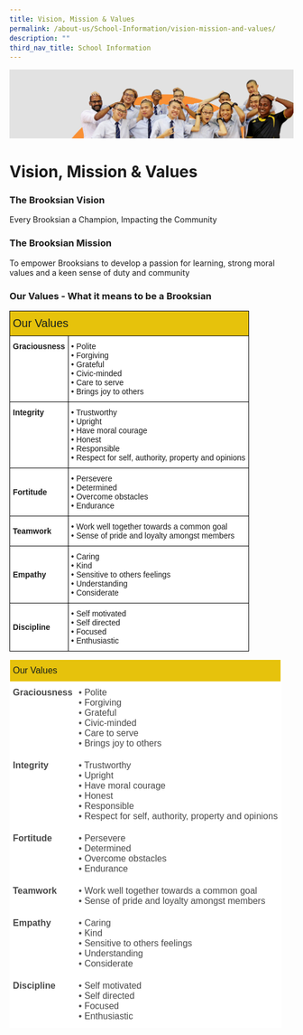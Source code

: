 ```yaml
---
title: Vision, Mission & Values
permalink: /about-us/School-Information/vision-mission-and-values/
description: ""
third_nav_title: School Information
---
```

![](/images/about_us.jpg)


Vision, Mission & Values
========================


### The Brooksian Vision

Every Brooksian a Champion, Impacting the Community

### The Brooksian Mission

To empower Brooksians to develop a passion for learning, strong moral values and a keen sense of duty and community

### Our Values - What it means to be a Brooksian


<style type="text/css">
.tg  {border-collapse:collapse;border-spacing:0;}
.tg td{border-color:black;border-style:solid;border-width:1px;font-family:Arial, sans-serif;font-size:14px;
  overflow:hidden;padding:10px 5px;word-break:normal;}
.tg th{border-color:black;border-style:solid;border-width:1px;font-family:Arial, sans-serif;font-size:14px;
  font-weight:normal;overflow:hidden;padding:10px 5px;word-break:normal;}
.tg .tg-hj3n{background-color:#E6C20C;color:#141D1C;font-size:20px;font-weight:bold;text-align:left;vertical-align:middle}
.tg .tg-8rcp{background-color:#FFF;font-weight:bold;text-align:left;vertical-align:middle}
.tg .tg-dgl5{background-color:#FFF;font-weight:bold;text-align:left;vertical-align:top}
.tg .tg-ktyi{background-color:#FFF;text-align:left;vertical-align:top}
</style>
<table class="tg">
<thead>
  <tr>
    <th class="tg-hj3n" colspan="2"><span style="font-weight:500;color:#141D1C;background-color:#E6C20C">Our Values</span></th>
  </tr>
</thead>
<tbody>
  <tr>
    <td class="tg-dgl5">Graciousness</td>
    <td class="tg-ktyi">• Polite<br>• Forgiving<br>• Grateful<br>• Civic-minded<br>• Care to serve<br>• Brings joy to others</td>
  </tr>
  <tr>
    <td class="tg-dgl5">Integrity</td>
    <td class="tg-ktyi">• Trustworthy<br>• Upright<br>• Have moral courage<br>• Honest<br>• Responsible<br>• Respect for self, authority, property and opinions</td>
  </tr>
  <tr>
    <td class="tg-8rcp"><span style="color:#000;background-color:#FFF"> </span>Fortitude</td>
    <td class="tg-ktyi">• Persevere<br>• Determined<br>• Overcome obstacles<br>• Endurance </td>
  </tr>
  <tr>
    <td class="tg-8rcp"><span style="color:#000;background-color:#FFF"> </span>Teamwork</td>
    <td class="tg-ktyi">• Work well together towards a common goal<br>• Sense of pride and loyalty amongst members</td>
  </tr>
  <tr>
    <td class="tg-8rcp"><span style="color:#000;background-color:#FFF"> </span>Empathy</td>
    <td class="tg-ktyi">• Caring<br>• Kind<br>• Sensitive to others feelings<br>• Understanding <br>• Considerate </td>
  </tr>
  <tr>
    <td class="tg-8rcp"><span style="color:#000;background-color:#FFF"> </span>Discipline</td>
    <td class="tg-ktyi">• Self motivated<br>• Self directed<br>• Focused <br>• Enthusiastic </td>
  </tr>
</tbody>
</table>

<style type="text/css">
.tg  {border-collapse:collapse;border-spacing:0;}
.tg td{border-color:black;border-style:solid;border-width:1px;font-family:Arial, sans-serif;font-size:14px;
  overflow:hidden;padding:10px 5px;word-break:normal;}
.tg th{border-color:black;border-style:solid;border-width:1px;font-family:Arial, sans-serif;font-size:14px;
  font-weight:normal;overflow:hidden;padding:10px 5px;word-break:normal;}
.tg .tg-emrd{background-color:#E6C20C;border-color:#ffffff;color:#141D1C;font-family:Arial, Helvetica, sans-serif !important;
  font-size:16px;font-weight:bold;text-align:left;vertical-align:top}
.tg .tg-4ghy{background-color:#FFF;border-color:#ffffff;color:#484848;font-family:Arial, Helvetica, sans-serif !important;
  font-size:16px;font-weight:bold;text-align:left;vertical-align:top}
.tg .tg-xvx1{background-color:#FFF;border-color:#ffffff;color:#484848;font-family:Arial, Helvetica, sans-serif !important;
  font-size:16px;text-align:left;vertical-align:top}
</style>
<table class="tg">
<thead>
  <tr>
    <th class="tg-emrd" colspan="2"><span style="font-weight:500;font-style:inherit;color:#141D1C;background-color:#E6C20C">Our Values</span></th>
  </tr>
</thead>
<tbody>
  <tr>
    <td class="tg-4ghy"><span style="font-weight:bold;background-color:#FFF">Graciousness</span></td>
    <td class="tg-xvx1"><span style="background-color:#FFF">• Polite</span><br><span style="background-color:#FFF">• Forgiving</span><br><span style="background-color:#FFF">• Grateful</span><br><span style="background-color:#FFF">• Civic-minded</span><br><span style="background-color:#FFF">• Care to serve</span><br><span style="background-color:#FFF">• Brings joy to others</span></td>
  </tr>
  <tr>
    <td class="tg-4ghy"><span style="font-weight:bold;background-color:#FFF">Integrity</span></td>
    <td class="tg-xvx1"><span style="background-color:#FFF">• Trustworthy</span><br><span style="background-color:#FFF">• Upright</span><br><span style="background-color:#FFF">• Have moral courage</span><br><span style="background-color:#FFF">• Honest</span><br><span style="background-color:#FFF">• Responsible</span><br><span style="background-color:#FFF">• Respect for self, authority, property and opinions</span></td>
  </tr>
  <tr>
    <td class="tg-4ghy"><span style="font-weight:bold;background-color:#FFF">Fortitude</span></td>
    <td class="tg-xvx1"><span style="background-color:#FFF">• Persevere</span><br><span style="background-color:#FFF">• Determined</span><br><span style="background-color:#FFF">• Overcome obstacles</span><br><span style="background-color:#FFF">• Endurance</span></td>
  </tr>
  <tr>
    <td class="tg-4ghy"><span style="font-weight:bold;background-color:#FFF">Teamwork</span></td>
    <td class="tg-xvx1"><span style="background-color:#FFF">• Work well together towards a common goal</span><br><span style="background-color:#FFF">• Sense of pride and loyalty amongst members</span></td>
  </tr>
  <tr>
    <td class="tg-4ghy"><span style="font-weight:bold;background-color:#FFF">Empathy</span></td>
    <td class="tg-xvx1"><span style="background-color:#FFF">• Caring</span><br><span style="background-color:#FFF">• Kind</span><br><span style="background-color:#FFF">• Sensitive to others feelings</span><br><span style="background-color:#FFF">• Understanding</span><br><span style="background-color:#FFF">• Considerate</span></td>
  </tr>
  <tr>
    <td class="tg-4ghy"><span style="font-weight:bold;background-color:#FFF">Discipline</span></td>
    <td class="tg-xvx1"><span style="background-color:#FFF">• Self motivated</span><br><span style="background-color:#FFF">• Self directed</span><br><span style="background-color:#FFF">• Focused</span><br><span style="background-color:#FFF">• Enthusiastic</span></td>
  </tr>
</tbody>
</table>